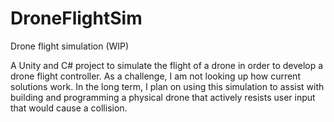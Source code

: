# DroneFlightSim
Drone flight simulation (WIP)

A Unity and C# project to simulate the flight of a drone in order to develop a drone flight controller. As a challenge, I am not looking up how current solutions work. In the long term, I plan on using this simulation to assist with building and programming a physical drone that actively resists user input that would cause a collision. 
